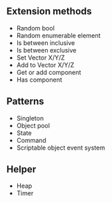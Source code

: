 ## Extension methods
  * Random bool
  * Random enumerable element
  * Is between inclusive
  * Is between exclusive
  * Set Vector X/Y/Z
  * Add to Vector X/Y/Z
  * Get or add component
  * Has component
  
## Patterns
  * Singleton
  * Object pool
  * State
  * Command
  * Scriptable object event system

## Helper
  * Heap
  * Timer
